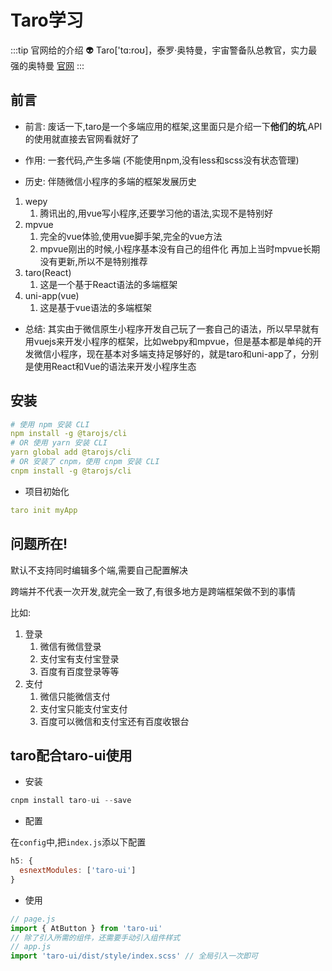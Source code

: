 # Taro学习

:::tip 官网给的介绍
👽 Taro['tɑ:roʊ]，泰罗·奥特曼，宇宙警备队总教官，实力最强的奥特曼 <a href="https://taro-docs.jd.com/taro/docs/README.html">官网</a>
:::

## 前言

* 前言: 废话一下,taro是一个多端应用的框架,这里面只是介绍一下**他们的坑**,API的使用就直接去官网看就好了

* 作用: 一套代码,产生多端 (不能使用npm,没有less和scss没有状态管理)

* 历史: 伴随微信小程序的多端的框架发展历史

1. wepy
   1. 腾讯出的,用vue写小程序,还要学习他的语法,实现不是特别好
2. mpvue
   1. 完全的vue体验,使用vue脚手架,完全的vue方法
   2. mpvue刚出的时候,小程序基本没有自己的组件化 再加上当时mpvue长期没有更新,所以不是特别推荐
3. taro(React)
   1. 这是一个基于React语法的多端框架
4. uni-app(vue)
   1. 这是基于vue语法的多端框架

* 总结: 其实由于微信原⽣⼩程序开发⾃⼰玩了⼀套⾃⼰的语法，所以早早就有⽤vuejs来开发⼩程序的框架，⽐如webpy和mpvue，但是基本都是单纯的开发微信⼩程序，现在基本对多端⽀持⾜够好的，就是taro和uni-app了，分别是使⽤React和Vue的语法来开发⼩程序⽣态

## 安装

```yml
# 使用 npm 安装 CLI
npm install -g @tarojs/cli
# OR 使用 yarn 安装 CLI
yarn global add @tarojs/cli
# OR 安装了 cnpm，使用 cnpm 安装 CLI
cnpm install -g @tarojs/cli
```

* 项目初始化

```yml
taro init myApp
```

## 问题所在!

默认不支持同时编辑多个端,需要自己配置解决

跨端并不代表一次开发,就完全一致了,有很多地方是跨端框架做不到的事情

比如: 

1. 登录
   1. 微信有微信登录
   2. 支付宝有支付宝登录
   3. 百度有百度登录等等
2. 支付
   1. 微信只能微信支付
   2. 支付宝只能支付宝支付
   3. 百度可以微信和支付宝还有百度收银台

## taro配合taro-ui使用

* 安装

```js
cnpm install taro-ui --save
```

* 配置

在`config`中,把`index.js`添以下配置

```js
h5: {
  esnextModules: ['taro-ui']
}
```

* 使用

```js
// page.js
import { AtButton } from 'taro-ui'
// 除了引入所需的组件，还需要手动引入组件样式
// app.js
import 'taro-ui/dist/style/index.scss' // 全局引入一次即可
```
